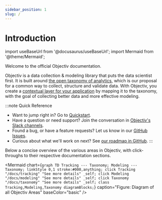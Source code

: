 ```yaml
---
sidebar_position: 1
slug: /
---
```


# Introduction

import useBaseUrl from '@docusaurus/useBaseUrl';
import Mermaid from '@theme/Mermaid';

Welcome to the official Objectiv documentation.

Objectiv is a data collection & modeling library that puts the data scientist first. It is built around [the open taxonomy of analytics](/docs/taxonomy), which is our proposal for a common way to collect, structure and validate data. With Objectiv, you create a [contextual layer for your application](tracking/core-concepts/tagging) by mapping it to the taxonomy, with the goal of collecting better data and more effective modeling.

:::note Quick Reference
*  Want to jump right in? Go to [Quickstart](/quickstart.md).
*  Have a question or need support? Join the conversation in [Objectiv's Slack channels](https://join.slack.com/t/objectiv-io/shared_invite/zt-u6xma89w-DLDvOB7pQer5QUs5B_~5pg).
*  Found a bug, or have a feature requests? Let us know in our [GitHub Issues](https://github.com/objectiv).
*  Curious about what we'll work on next? See [our roadmap in GitHub](https://github.com/objectiv/objectiv-analytics/projects/2).
:::

Below a concise overview of the various areas in Objectiv, with click-throughs to their respective documentation sections.

<Mermaid chart={`
	graph TD
    Tracking --- Taxonomy;
    Modeling --- Taxonomy;
    linkStyle 0,1 stroke:#000,anything;
    click Tracking "/docs/tracking" "See more details" _self;
    click Modeling "/docs/modeling" "See more details" _self;
    click Taxonomy "/docs/taxonomy" "See more details" _self;
    class Tracking,Modeling,Taxonomy diagramBlocks;
`} caption="Figure: Diagram of all Objectiv Areas" baseColor="basic" />
